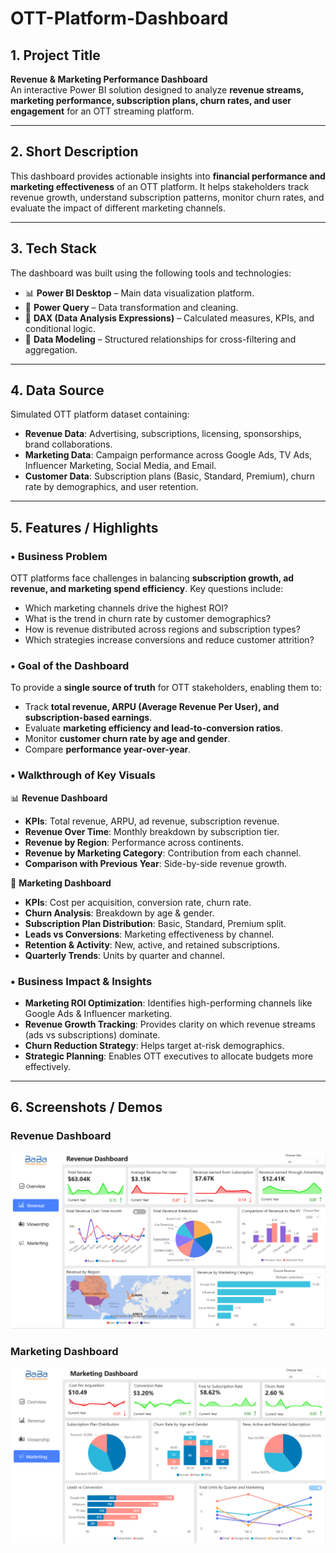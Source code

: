 # OTT-Platform-Dashboard

## 1. Project Title
**Revenue & Marketing Performance Dashboard**  
An interactive Power BI solution designed to analyze **revenue streams, marketing performance, subscription plans, churn rates, and user engagement** for an OTT streaming platform.

---

## 2. Short Description
This dashboard provides actionable insights into **financial performance and marketing effectiveness** of an OTT platform. It helps stakeholders track revenue growth, understand subscription patterns, monitor churn rates, and evaluate the impact of different marketing channels.

---

## 3. Tech Stack
The dashboard was built using the following tools and technologies:  
- 📊 **Power BI Desktop** – Main data visualization platform.  
- 📂 **Power Query** – Data transformation and cleaning.  
- 🧠 **DAX (Data Analysis Expressions)** – Calculated measures, KPIs, and conditional logic.  
- 📝 **Data Modeling** – Structured relationships for cross-filtering and aggregation.

---

## 4. Data Source
Simulated OTT platform dataset containing:  
- **Revenue Data**: Advertising, subscriptions, licensing, sponsorships, brand collaborations.  
- **Marketing Data**: Campaign performance across Google Ads, TV Ads, Influencer Marketing, Social Media, and Email.  
- **Customer Data**: Subscription plans (Basic, Standard, Premium), churn rate by demographics, and user retention.  

---

## 5. Features / Highlights  

### • Business Problem  
OTT platforms face challenges in balancing **subscription growth, ad revenue, and marketing spend efficiency**. Key questions include:  
- Which marketing channels drive the highest ROI?  
- What is the trend in churn rate by customer demographics?  
- How is revenue distributed across regions and subscription types?  
- Which strategies increase conversions and reduce customer attrition?  

### • Goal of the Dashboard  
To provide a **single source of truth** for OTT stakeholders, enabling them to:  
- Track **total revenue, ARPU (Average Revenue Per User), and subscription-based earnings**.  
- Evaluate **marketing efficiency and lead-to-conversion ratios**.  
- Monitor **customer churn rate by age and gender**.  
- Compare **performance year-over-year**.  

### • Walkthrough of Key Visuals  
📊 **Revenue Dashboard**  
- **KPIs**: Total revenue, ARPU, ad revenue, subscription revenue.  
- **Revenue Over Time**: Monthly breakdown by subscription tier.  
- **Revenue by Region**: Performance across continents.  
- **Revenue by Marketing Category**: Contribution from each channel.  
- **Comparison with Previous Year**: Side-by-side revenue growth.  

📢 **Marketing Dashboard**  
- **KPIs**: Cost per acquisition, conversion rate, churn rate.  
- **Churn Analysis**: Breakdown by age & gender.  
- **Subscription Plan Distribution**: Basic, Standard, Premium split.  
- **Leads vs Conversions**: Marketing effectiveness by channel.  
- **Retention & Activity**: New, active, and retained subscriptions.  
- **Quarterly Trends**: Units by quarter and channel.  

### • Business Impact & Insights  
- **Marketing ROI Optimization**: Identifies high-performing channels like Google Ads & Influencer marketing.  
- **Revenue Growth Tracking**: Provides clarity on which revenue streams (ads vs subscriptions) dominate.  
- **Churn Reduction Strategy**: Helps target at-risk demographics.  
- **Strategic Planning**: Enables OTT executives to allocate budgets more effectively.  

---

## 6. Screenshots / Demos  
### Revenue Dashboard  
![Revenue Dashboard Preview](Snapshot%20of%20Revenue%20Dashboard-%20BABA%20TV.png)  

### Marketing Dashboard  
![Marketing Dashboard Preview](Snapshot%20of%20Marketing%20Dashboard-%20BABA%20TV.png)  

